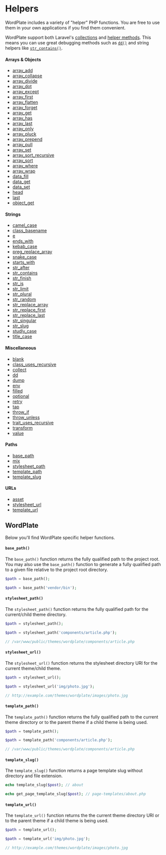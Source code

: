 # Helpers

WordPlate includes a variety of "helper" PHP functions. You are free to use them in your own applications if you find them convenient.

WordPlate support both Laravel's [collections](https://laravel.com/docs/5.7/collections) and [helper methods](https://laravel.com/docs/5.7/helpers#available-methods). This means you can use great debugging methods such as [`dd()`](https://laravel.com/docs/5.7/helpers#method-dd) and string helpers like [`str_contains()`](https://laravel.com/docs/5.7/helpers#method-str-contains).

#### Arrays & Objects
 
<ul class="columns">
  <li><a href="https://laravel.com/docs/5.7/helpers#method-array-add">array_add</a></li>
  <li><a href="https://laravel.com/docs/5.7/helpers#method-array-collapse">array_collapse</a></li>
  <li><a href="https://laravel.com/docs/5.7/helpers#method-array-divide">array_divide</a></li>
  <li><a href="https://laravel.com/docs/5.7/helpers#method-array-dot">array_dot</a></li>
  <li><a href="https://laravel.com/docs/5.7/helpers#method-array-except">array_except</a></li>
  <li><a href="https://laravel.com/docs/5.7/helpers#method-array-first">array_first</a></li>
  <li><a href="https://laravel.com/docs/5.7/helpers#method-array-flatten">array_flatten</a></li>
  <li><a href="https://laravel.com/docs/5.7/helpers#method-array-forget">array_forget</a></li>
  <li><a href="https://laravel.com/docs/5.7/helpers#method-array-get">array_get</a></li>
  <li><a href="https://laravel.com/docs/5.7/helpers#method-array-has">array_has</a></li>
  <li><a href="https://laravel.com/docs/5.7/helpers#method-array-last">array_last</a></li>
  <li><a href="https://laravel.com/docs/5.7/helpers#method-array-only">array_only</a></li>
  <li><a href="https://laravel.com/docs/5.7/helpers#method-array-pluck">array_pluck</a></li>
  <li><a href="https://laravel.com/docs/5.7/helpers#method-array-prepend">array_prepend</a></li>
  <li><a href="https://laravel.com/docs/5.7/helpers#method-array-pull">array_pull</a></li>
  <li><a href="https://laravel.com/docs/5.7/helpers#method-array-set">array_set</a></li>
  <li><a href="https://laravel.com/docs/5.7/helpers#method-array-sort-recursive">array_sort_recursive</a></li>
  <li><a href="https://laravel.com/docs/5.7/helpers#method-array-sort">array_sort</a></li>
  <li><a href="https://laravel.com/docs/5.7/helpers#method-array-where">array_where</a></li>
  <li><a href="https://laravel.com/docs/5.7/helpers#array-wrap">array_wrap</a></li>
  <li><a href="https://laravel.com/docs/5.7/helpers#data-fill">data_fill</a></li>
  <li><a href="https://laravel.com/docs/5.7/helpers#data-get">data_get</a></li>
  <li><a href="https://laravel.com/docs/5.7/helpers#data-set">data_set</a></li>
  <li><a href="https://laravel.com/docs/5.7/helpers#method-head">head</a></li>
  <li><a href="https://laravel.com/docs/5.7/helpers#method-last">last</a></li>
  <li><a href="https://laravel.com/docs/5.7/helpers#object-get">object_get</a></li>
</ul>

#### Strings

<ul class="columns">
  <li><a href="https://laravel.com/docs/5.7/helpers#method-camel-case">camel_case</a></li>
  <li><a href="https://laravel.com/docs/5.7/helpers#method-class-basename">class_basename</a></li>
  <li><a href="https://laravel.com/docs/5.7/helpers#method-e">e</a></li>
  <li><a href="https://laravel.com/docs/5.7/helpers#method-ends-with">ends_with</a></li>
  <li><a href="https://laravel.com/docs/5.7/helpers#kebab-case">kebab_case</a></li>
  <li><a href="https://laravel.com/docs/5.7/helpers#preg-replace-array">preg_replace_array</a></li>
  <li><a href="https://laravel.com/docs/5.7/helpers#method-snake-case">snake_case</a></li>
  <li><a href="https://laravel.com/docs/5.7/helpers#method-starts-with">starts_with</a></li>
  <li><a href="https://laravel.com/docs/5.7/helpers#method-str-after">str_after</a></li>
  <li><a href="https://laravel.com/docs/5.7/helpers#method-str-contains">str_contains</a></li>
  <li><a href="https://laravel.com/docs/5.7/helpers#method-str-finish">str_finish</a></li>
  <li><a href="https://laravel.com/docs/5.7/helpers#method-str-is">str_is</a></li>
  <li><a href="https://laravel.com/docs/5.7/helpers#method-str-limit">str_limit</a></li>
  <li><a href="https://laravel.com/docs/5.7/helpers#method-str-plural">str_plural</a></li>
  <li><a href="https://laravel.com/docs/5.7/helpers#method-str-random">str_random</a></li>
  <li><a href="https://laravel.com/docs/5.7/helpers#str-replace-array">str_replace_array</a></li>
  <li><a href="https://laravel.com/docs/5.7/helpers#str-replace-first">str_replace_first</a></li>
  <li><a href="https://laravel.com/docs/5.7/helpers#str-replace-last">str_replace_last</a></li>
  <li><a href="https://laravel.com/docs/5.7/helpers#method-str-singular">str_singular</a></li>
  <li><a href="https://laravel.com/docs/5.7/helpers#method-str-slug">str_slug</a></li>
  <li><a href="https://laravel.com/docs/5.7/helpers#method-studly-case">studly_case</a></li>
  <li><a href="https://laravel.com/docs/5.7/helpers#method-title-case">title_case</a></li>
</ul>

#### Miscellaneous

<ul class="columns">
  <li><a href="https://laravel.com/docs/5.7/helpers#method-blank">blank</a></li>
  <li><a href="https://laravel.com/docs/5.7/helpers#method-class-uses-recursive">class_uses_recursive</a></li>
  <li><a href="https://laravel.com/docs/5.7/helpers#method-collect">collect</a></li>
  <li><a href="https://laravel.com/docs/5.7/helpers#method-dd">dd</a></li>
  <li><a href="https://laravel.com/docs/5.7/helpers#method-dump">dump</a></li>
  <li><a href="https://laravel.com/docs/5.7/helpers#method-env">env</a></li>
  <li><a href="https://laravel.com/docs/5.7/helpers#method-filled">filled</a></li>
  <li><a href="https://laravel.com/docs/5.7/helpers#method-optional">optional</a></li>
  <li><a href="https://laravel.com/docs/5.7/helpers#method-retry">retry</a></li>
  <li><a href="https://laravel.com/docs/5.7/helpers#method-tap">tap</a></li>
  <li><a href="https://laravel.com/docs/5.7/helpers#method-throw-if">throw_if</a></li>
  <li><a href="https://laravel.com/docs/5.7/helpers#method-throw-unless">throw_unless</a></li>
  <li><a href="https://laravel.com/docs/5.7/helpers#method-trait-uses-recursive">trait_uses_recursive</a></li>
  <li><a href="https://laravel.com/docs/5.7/helpers#method-transform">transform</a></li>
  <li><a href="https://laravel.com/docs/5.7/helpers#method-value">value</a></li>
</ul>

#### Paths

<ul class="columns">
  <li><a href="#base_path">base_path</a></li>
  <li><a href="https://laravel.com/docs/5.7/helpers#method-mix">mix</a></li>
  <li><a href="#stylesheet_path">stylesheet_path</a></li>
  <li><a href="#template_path">template_path</a></li>
  <li><a href="#template_slug">template_slug</a></li>
</ul>

#### URLs

<ul class="columns">
  <li><a href="https://laravel.com/docs/5.7/helpers#method-asset">asset</a></li>
  <li><a href="#stylesheet_url">stylesheet_url</a></li>
  <li><a href="#template_url">template_url</a></li>
</ul>

## WordPlate

Below you'll find WordPlate specific helper functions.

#### `base_path()`

The `base_path()` function returns the fully qualified path to the project root. You may also use the `base_path()` function to generate a fully qualified path to a given file relative to the project root directory.

```php
$path = base_path();

$path = base_path('vendor/bin');
```

#### `stylesheet_path()`

The `stylesheet_path()` function returns the fully qualified path for the current/child theme directory.

```php
$path = stylesheet_path();

$path = stylesheet_path('components/article.php');

// /var/www/public/themes/wordplate/components/article.php
```

#### `stylesheet_url()`

The `stylesheet_url()` function returns the stylesheet directory URI for the current theme/child theme.

```php
$path = stylesheet_url();

$path = stylesheet_url('img/photo.jpg');

// http://example.com/themes/wordplate/images/photo.jpg
```

#### `template_path()`

The `template_path()` function returns the fully qualified path to the current theme directory or to the parent theme if a child theme is being used.

```php
$path = template_path();

$path = template_path('components/article.php');

// /var/www/public/themes/wordplate/components/article.php
```

#### `template_slug()`

The `template_slug()` function returns a page template slug without directory and file extension.

```php
echo template_slug($post); // about

echo get_page_template_slug($post); // page-templates/about.php
```

#### `template_url()`

The `template_url()` function returns the the current theme directory URI or to the parent theme if a child theme is being used.

```php
$path = template_url();

$path = template_url('img/photo.jpg');

// http://example.com/themes/wordplate/images/photo.jpg
```
